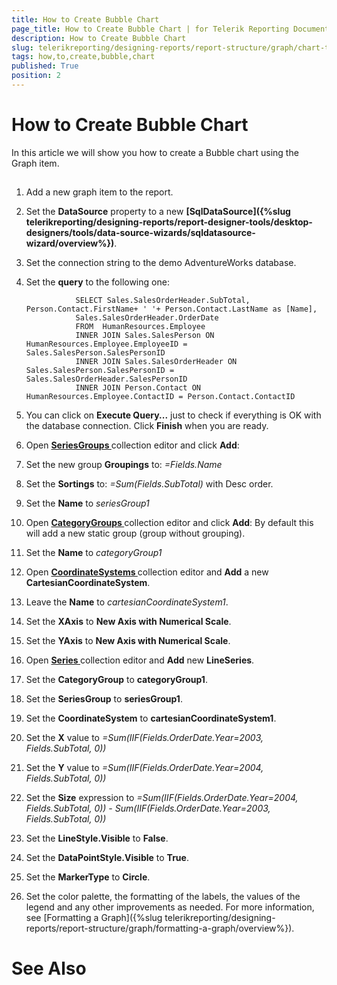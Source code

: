 ```yaml
---
title: How to Create Bubble Chart
page_title: How to Create Bubble Chart | for Telerik Reporting Documentation
description: How to Create Bubble Chart
slug: telerikreporting/designing-reports/report-structure/graph/chart-types/scatter-charts/how-to-create-bubble-chart
tags: how,to,create,bubble,chart
published: True
position: 2
---
```


# How to Create Bubble Chart



In this article we will show you how to create a Bubble chart using the Graph item.
      

## 

1. Add a new graph item to the report.

1. Set the __DataSource__ property to a new 
                  __[SqlDataSource]({%slug telerikreporting/designing-reports/report-designer-tools/desktop-designers/tools/data-source-wizards/sqldatasource-wizard/overview%})__.
                

1. Set the connection string to the demo AdventureWorks database.

1. Set the __query__ to the following one:
                

	
                  SELECT Sales.SalesOrderHeader.SubTotal, Person.Contact.FirstName+ ' '+ Person.Contact.LastName as [Name], 
                  Sales.SalesOrderHeader.OrderDate 
                  FROM  HumanResources.Employee
                  INNER JOIN Sales.SalesPerson ON HumanResources.Employee.EmployeeID = Sales.SalesPerson.SalesPersonID
                  INNER JOIN Sales.SalesOrderHeader ON Sales.SalesPerson.SalesPersonID = Sales.SalesOrderHeader.SalesPersonID
                  INNER JOIN Person.Contact ON HumanResources.Employee.ContactID = Person.Contact.ContactID
                



1. You can click on __Execute Query...__ just to check if everything is OK with the database connection.
                  Click __Finish__ when you are ready.
                

1. Open 
              __[
                  SeriesGroups
                ](dc4689b1-891a-4f6a-93c7-de089b0ffa5e#SeriesGroupHierarchy)__ collection editor and click __Add__:
            

1. Set the new group __Groupings__ to: *=Fields.Name*

1. Set the __Sortings__ to: *=Sum(Fields.SubTotal)* with Desc order.
                

1. Set the __Name__ to *seriesGroup1*

1. Open 
              __[
                  CategoryGroups
                ](dc4689b1-891a-4f6a-93c7-de089b0ffa5e#CategoryGroupHierarchy)__ collection editor and click __Add__:
            By default this will add a new static group (group without grouping).

1. Set the __Name__ to *categoryGroup1*

1. Open __[
                  CoordinateSystems
                ](585fe887-1319-49a5-a848-869286f7c432#CoordinateSystems)__ collection editor and __Add__ a new __CartesianCoordinateSystem__.
            

1. Leave the __Name__ to *cartesianCoordinateSystem1*.
                

1. Set the __XAxis__ to __New Axis with Numerical Scale__.
                

1. Set the __YAxis__ to __New Axis with Numerical Scale__.
                

1. Open __[
                  Series
                ](585fe887-1319-49a5-a848-869286f7c432#Series)__ collection editor and __Add__ new __LineSeries__.
            

1. Set the __CategoryGroup__ to __categoryGroup1__.
                

1. Set the __SeriesGroup__ to __seriesGroup1__.
                

1. Set the __CoordinateSystem__ to __cartesianCoordinateSystem1__.
                

1. Set the __X__ value to *=Sum(IIF(Fields.OrderDate.Year=2003, Fields.SubTotal, 0))*

1. Set the __Y__ value to *=Sum(IIF(Fields.OrderDate.Year=2004, Fields.SubTotal, 0))*

1. Set the __Size__ expression to *=Sum(IIF(Fields.OrderDate.Year=2004, Fields.SubTotal, 0)) - Sum(IIF(Fields.OrderDate.Year=2003, Fields.SubTotal, 0))*

1. Set the __LineStyle.Visible__ to __False__.
                

1. Set the __DataPointStyle.Visible__ to __True__.
                

1. Set the __MarkerType__ to __Circle__.
                

1. Set the color palette, the formatting of the labels, the values of the legend and any other improvements as needed.
            For more information, see [Formatting a Graph]({%slug telerikreporting/designing-reports/report-structure/graph/formatting-a-graph/overview%}).
            

# See Also
